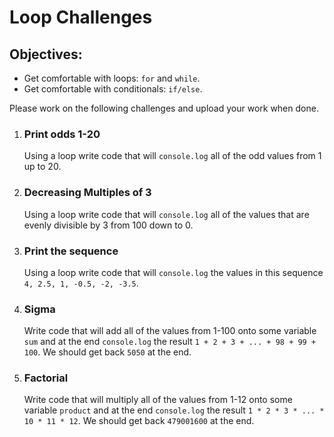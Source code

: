 <h1>Loop Challenges</h1>

<h2>Objectives:</h2>
<ul>
  <li>Get comfortable with loops: <code>for</code> and <code>while</code>.</li>
  <li>Get comfortable with conditionals: <code>if/else</code>.</li>
</ul>

<p>Please work on the following challenges and upload your work when done.</p>

<ol>
    <li>
        <h3>Print odds 1-20</h3>
        <p>Using a loop write code that will <code>console.log</code> all of the odd values from 1 up to 20.</p>
    </li>
    <li>
        <h3>Decreasing Multiples of 3</h3>
        <p>Using a loop write code that will <code>console.log</code> all of the values that are evenly divisible by 3 from 100 down to 0.</p>
    </li>
    <li>
        <h3>Print the sequence</h3>
        <p>Using a loop write code that will <code>console.log</code> the values in this sequence <code>4, 2.5, 1, -0.5, -2, -3.5</code>.</p>
    </li>
    <li>
        <h3>Sigma</h3>
        <p>Write code that will add all of the values from 1-100 onto some variable <code>sum</code> and at the end <code>console.log</code> the result 
          <code>1 + 2 + 3 + ... + 98 + 99 + 100</code>. We should get back <code>5050</code> at the end.</p>
    </li>
    <li>
        <h3>Factorial</h3>
        <p>Write code that will multiply all of the values from 1-12 onto some variable <code>product</code> and at the end <code>console.log</code> the result <code>1 * 2 * 3 * ... * 10 * 11 * 12</code>. We should get back <code>479001600</code> at the end.</p>
    </li>
</ol>


